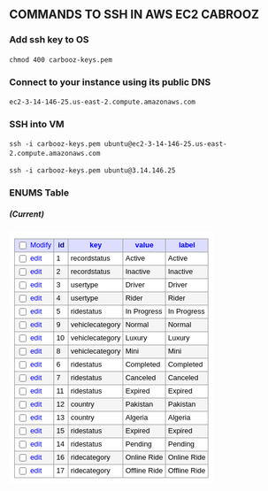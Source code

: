 ## **COMMANDS TO SSH IN AWS EC2 CABROOZ**

### **Add ssh key to OS**

`chmod 400 carbooz-keys.pem`


### **Connect to your instance using its public DNS**

`ec2-3-14-146-25.us-east-2.compute.amazonaws.com`


### **SSH into VM**

`ssh -i carbooz-keys.pem ubuntu@ec2-3-14-146-25.us-east-2.compute.amazonaws.com`

`ssh -i carbooz-keys.pem ubuntu@3.14.146.25`

### **ENUMS Table**
##### (Current)

![img.png](img.png)